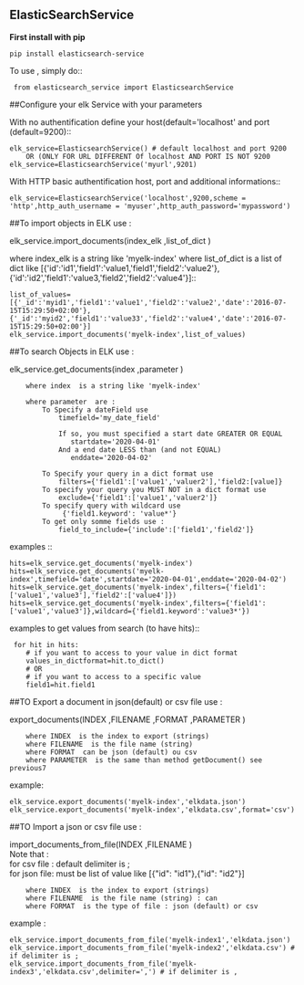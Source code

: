 ElasticSearchService
---------------------

**First install with pip**

    pip install elasticsearch-service

To use , simply do::

     from elasticsearch_service import ElasticsearchService

##Configure your elk Service with your parameters


With no authentification define your host(default='localhost' and  port (default=9200)::

    elk_service=ElasticsearchService() # default localhost and port 9200
        OR (ONLY FOR URL DIFFERENT Of localhost AND PORT IS NOT 9200   
    elk_service=ElasticsearchService('myurl',9201)

With HTTP basic authentification host, port and additional informations::

    elk_service=ElasticsearchService('localhost',9200,scheme = 'http',http_auth_username = 'myuser',http_auth_password='mypassword')

##To import objects in ELK use :


elk_service.import_documents(index_elk ,list_of_dict )

where index_elk  is a string like 'myelk-index'
where list_of_dict  is a list of dict like [{'id':'id1','field1':'value1,'field1','field2':'value2'},{'id':'id2','field1':'value3,'field2','field2':'value4'}]::

    list_of_values=[{'_id':'myid1','field1':'value1','field2':'value2','date':'2016-07-15T15:29:50+02:00'},{'_id':'myid2','field1':'value33','field2':'value4','date':'2016-07-15T15:29:50+02:00'}]
    elk_service.import_documents('myelk-index',list_of_values)

##To search Objects in ELK use :


elk_service.get_documents(index ,parameter )

        where index  is a string like 'myelk-index'

        where parameter  are :
            To Specify a dateField use
                timefield='my_date_field'

                If so, you must specified a start date GREATER OR EQUAL
                   startdate='2020-04-01'
                And a end date LESS than (and not EQUAL)
                   enddate='2020-04-02'

            To Specify your query in a dict format use
                filters={'field1':['value1','valuer2'],'field2:[value]}
            To specify your query you MUST NOT in a dict format use
                exclude={'field1':['value1','valuer2']}
            To specify query with wildcard use
                 {'field1.keyword': 'value*'}
            To get only somme fields use :
                field_to_include={'include':['field1','field2']}

examples ::

    hits=elk_service.get_documents('myelk-index')
    hits=elk_service.get_documents('myelk-index',timefield='date',startdate='2020-04-01',enddate='2020-04-02')
    hits=elk_service.get_documents('myelk-index',filters={'field1':['value1','value3'],'field2':['value4']})
    hits=elk_service.get_documents('myelk-index',filters={'field1':['value1','value3']},wildcard={'field1.keyword':'value3*'})

examples to get values from search (to have hits)::

     for hit in hits:
        # if you want to access to your value in dict format
        values_in_dictformat=hit.to_dict()
        # OR
        # if you want to access to a specific value
        field1=hit.field1


##TO Export a document in json(default) or csv file use :


export_documents(INDEX ,FILENAME ,FORMAT ,PARAMETER )

        where INDEX  is the index to export (strings)
        where FILENAME  is the file name (string)
        where FORMAT  can be json (default) ou csv
        where PARAMETER  is the same than method getDocument() see previous7

example:

    elk_service.export_documents('myelk-index','elkdata.json')
    elk_service.export_documents('myelk-index','elkdata.csv',format='csv')

##TO Import a json or csv file use :


import_documents_from_file(INDEX ,FILENAME )<br/>
Note that :<br/>
 for csv file : default delimiter is ; <br/>
 for json file: must be list of value like [{"id": "id1"},{"id": "id2"}] <br/>



        where INDEX  is the index to export (strings)
        where FILENAME  is the file name (string) : can
        where FORMAT  is the type of file : json (default) or csv

example :

    elk_service.import_documents_from_file('myelk-index1','elkdata.json')
    elk_service.import_documents_from_file('myelk-index2','elkdata.csv') # if delimiter is ;
    elk_service.import_documents_from_file('myelk-index3','elkdata.csv',delimiter=',') # if delimiter is ,
